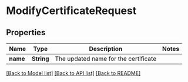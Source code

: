 # ModifyCertificateRequest

## Properties

Name | Type | Description | Notes
------------ | ------------- | ------------- | -------------
**name** | **String** | The updated name for the certificate | 

[[Back to Model list]](../README.md#documentation-for-models) [[Back to API list]](../README.md#documentation-for-api-endpoints) [[Back to README]](../README.md)


